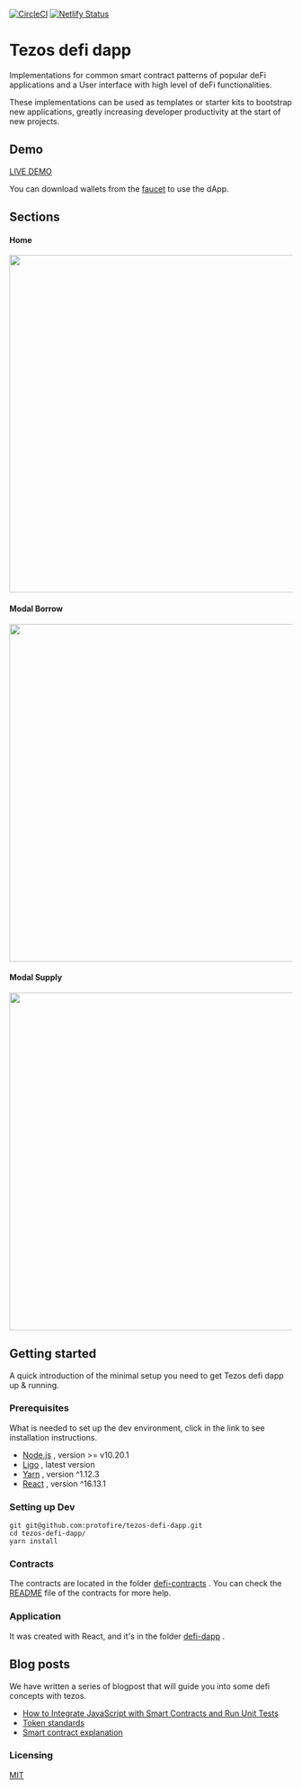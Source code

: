 [![CircleCI](https://circleci.com/gh/protofire/tezos-defi-dapp.svg?style=svg)](https://circleci.com/gh/protofire/tezos-defi-dapp)
[![Netlify Status](https://api.netlify.com/api/v1/badges/3faddc9d-aa40-48f2-a98d-1862bac37c30/deploy-status)](https://app.netlify.com/sites/tezosdefidapp/deploys)

# Tezos defi dapp
Implementations for common smart contract patterns of popular deFi applications and a User interface with high level of deFi functionalities.

These implementations can be used as templates or starter kits to bootstrap new applications, greatly increasing developer productivity at the start of new projects.


## Demo
[LIVE DEMO](https://tezosdefidapp.netlify.app/)

You can download wallets from the [faucet](https://faucet.tzalpha.net/) to use the dApp.


## Sections

#### Home
<img src="https://i.ibb.co/Rbqqcy2/Screenshot-20200522-161648.png" width="600">
 
#### Modal Borrow 
<img src="https://i.ibb.co/p3sWTnN/Screenshot-20200522-161729.png" width="600"> 

#### Modal Supply
<img src="https://i.ibb.co/hBPDPdq/Screenshot-20200522-161702.png" width="600"> 


## Getting started

A quick introduction of the minimal setup you need to get Tezos defi dapp up & running.


### Prerequisites
What is needed to set up the dev environment, click in the link to see installation instructions.
- [Node.js](https://nodejs.org/es/download/) , version >= v10.20.1
- [Ligo](https://ligolang.org/docs/intro/installation) , latest version
- [Yarn](https://classic.yarnpkg.com/en/docs/install#debian-stable) , version ^1.12.3
- [React](https://reactjs.org) , version ^16.13.1


### Setting up Dev

```shell
git git@github.com:protofire/tezos-defi-dapp.git
cd tezos-defi-dapp/
yarn install
```

### Contracts
The contracts are located in the folder [defi-contracts](https://github.com/protofire/tezos-defi-dapp/blob/master/defi-contracts) .
You can check the [README](https://github.com/protofire/tezos-defi-dapp/blob/master/defi-contracts/README.md) file of the contracts for more help.

### Application
It was created with React, and it's in the folder [defi-dapp](https://github.com/protofire/tezos-defi-dapp/blob/master/defi-dapp) .

## Blog posts
We have written a series of blogpost that will guide you into some defi concepts with tezos.

* [How to Integrate JavaScript with Smart Contracts and Run Unit Tests](https://medium.com/protofire-blog/tezos-part-4-how-to-integrate-javascript-with-smart-contracts-and-run-unit-tests-c36756149e9d)
* [Token standards](https://medium.com/protofire-blog/tezos-part-5-token-standards-28b8733a3ce5)
* [Smart contract explanation](https://github.com/protofire/tezos-defi-dapp/blob/master/defi-docs)

### Licensing
[MIT](https://github.com/protofire/tezos-defi-dapp/blob/master/LICENSE)
